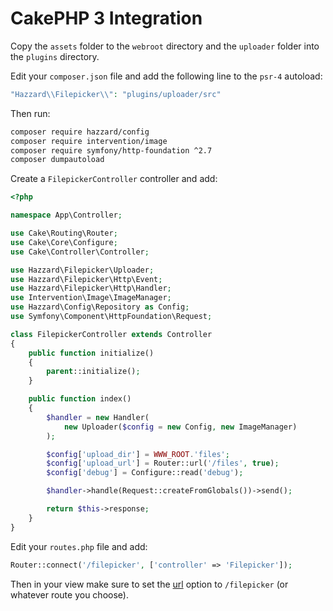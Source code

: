 # CakePHP 3 Integration

Copy the `assets` folder to the `webroot` directory and the `uploader` folder into the `plugins` directory.

Edit your `composer.json` file and add the following line to the `psr-4` autoload:

```php
"Hazzard\\Filepicker\\": "plugins/uploader/src"
```

Then run:

```bash
composer require hazzard/config
composer require intervention/image
composer require symfony/http-foundation ^2.7
composer dumpautoload
```

Create a `FilepickerController` controller and add:

```php
<?php

namespace App\Controller;

use Cake\Routing\Router;
use Cake\Core\Configure;
use Cake\Controller\Controller;

use Hazzard\Filepicker\Uploader;
use Hazzard\Filepicker\Http\Event;
use Hazzard\Filepicker\Http\Handler;
use Intervention\Image\ImageManager;
use Hazzard\Config\Repository as Config;
use Symfony\Component\HttpFoundation\Request;

class FilepickerController extends Controller
{
    public function initialize()
    {
        parent::initialize();
    }

    public function index()
    {
        $handler = new Handler(
            new Uploader($config = new Config, new ImageManager)
        );

        $config['upload_dir'] = WWW_ROOT.'files';
        $config['upload_url'] = Router::url('/files', true);
        $config['debug'] = Configure::read('debug');

        $handler->handle(Request::createFromGlobals())->send();

        return $this->response;
    }
}
```

Edit your `routes.php` file and add: 

```php
Router::connect('/filepicker', ['controller' => 'Filepicker']);
```

Then in your view make sure to set the [url](configjs.md#url) option to `/filepicker` (or whatever route you choose).
